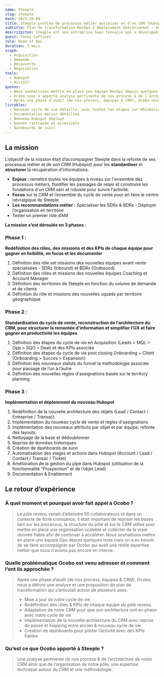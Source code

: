 ```yaml
---
name: Steeple
slug: steeple
date: 2023-20-09
title: Steeple profite de processus métier optimisés et d'un CRM (Hubspot) restructuré
subtitle: Plan de transformation RevOps & Déploiement Opérationnel - Acquisition
descritpiton: Steeple est une entreprise Saas rennaise qui a développé un outil de communication interne disponible sur différents supports (web, mobile, écran tactile) et qui cible les entreprises avec du personnel dit “déconnecté”, c’est-à-dire sans accès à un poste de travail fixe avec une adresse mail professionnelle.
guest: Fanny Coffinet
role: Head of Ops
duration: 3 mois
scope:
  - Acquisition
  - Demande
  - Découverte
  - Négociation
tools:
  - Hubspot
  - Aircall
quotes:
  - Nous souhaitions mettre en place une équipe RevOps depuis quelques mois mais on a eu besoin de se faire accompagner par Ocobo qui avait une réelle expertise métier que nous n’avions pas encore en interne
  - Ocobo nous a apporté analyse pertinente de nos process & de l’architecture de notre CRM ainsi que de l’organisation de notre pôle; une expertise technique autour du CRM et une méthodologie
  - Après une phase d’audit (de nos process, équipes & CRM), Ocobo nous a délivré une analyse et une proposition de plan de transformation qui s’articulait autour de plusieurs axes
livrables:
  - Nouveau cycle de vie détaillé, avec toutes les étapes sur Whismisical
  - Documentation métier détaillée
  - Nouveau Hubspot déployé
  - Donnée rattrapée et accessible
  - Dashboards de suivi
---
```


## La mission

L’objectif de la mission était d’accompagner Steeple dans la refonte de ses processus métier et de son CRM (Hubspot) pour les **standardiser** et **structurer** la récupération d’informations.

- **Enjeux :** remettre toutes les équipes à niveau sur l'ensemble des processus métiers, fluidifier les passages de relais et construire les fondations d'un CRM sain et robuste pour suivre l'activité.
- **Focus** sur le CRM et l’ensemble du cycle de vente pour en faire le centre névralgique de Steeple
- **Les recommandations métier :** Spécialiser les SDRs & BDRs - Déployer l’organisation en territoire
- Tester un premier rôle d’AM

**La mission s’est déroulée en 3 phases :**

### Phase 1 :

**Redéfinition des rôles, des missions et des KPIs de chaque équipe pour gagner en lisibilité, en focus et les documenter**

1. Définition des rôle set missions des nouvelles équipes avant vente spécialisées - SDRs (Inbound) et BDRs (Outbound)
2. Définition des rôles et missions des nouvelles équipes Coaching et Account Manager
3. Définition des territoires de Steeple en fonction du volume de demande et de clients
4. Définition du rôle et missions des nouvelles squads par territoire géographique

### Phase 2 :

**Standardisation du cycle de vente, reconstruction de l’architecture du CRM, pour structurer la remontée d'information et simplifier l’UX et faire gagner en productivité les équipes**

1. Définition des étapes du cycle de vie en Acquisition (Leads > MQL > Opp > SQO > Deal) et des KPIs associés
2. Définition des étapes du cycle de vie post closing Onboarding + Client (Onboarding > Succes > Expansion)
3. Définition des nouveaux statuts du funnel la méthodologie associée pour passage de l’un à l’autre
4. Définition des nouvelles règles d'assignations basée sur le territory planning

### Phase 3 :

**Implémentation et déploiement du nouveau Hubspot**

1. Redéfinition de la nouvelle architecture des objets (Lead / Contact / Entreprise / Transac)
2. Implémentation du nouveau cycle de vente et règles d'assignations
3. Implémentation des nouveaux attributs par objet et par équipe, refonte des layouts.
4. Nettoyage de la base et dédoublonner
5. Reprise de données historiques
6. Création de dashboards de suivi
7. Automatisation des stages et actions dans Hubspot (Account / Lead / Contact / Transac / Ticket)
8. Amélioration de la gestion du pipe dans Hubspot (utilisation de la fonctionnalité “Prospection” et de l’objet Lead)
9. Documentation & Enablement

## Le retour d’expérience

### À quel moment et pourquoi avoir fait appel à Ocobo ?

> Le pôle revenu venait d’atteindre 50 collaborateurs et dans un contexte de forte croissance, il était important de reposer les bases tant sur les processus, la structure du pôle et sur le CRM utilisé pour mettre en place une organisation scalable et collecter de la vraie donnée fiable afin de continuer à accélérer. Nous souhaitions mettre en place une équipe Ops depuis quelques mois mais on a eu besoin de se faire accompagner par Ocobo qui avait une réelle expertise métier que nous n’avions pas encore en interne.

### Quelle problématique Ocobo est venu adresser et comment l’ont ils approchée ?

> Après une phase d’audit (de nos process, équipes & CRM), Ocobo nous a délivré une analyse et une proposition de plan de transformation qui s’articulait autour de plusieurs axes:
>
> - Mise à jour de notre cycle de vie
> - Redéfinition des rôles & KPIs de chaque équipe du pôle revenu
> - Adaptation de notre CRM pour que son architecture soit en phase avec notre cycle de vie
> - Implémentation de la nouvelle architecture du CRM avec reprise du passé et mapping entre ancien & nouveau cycle de vie
> - Création de dashboards pour piloter l’activité avec des KPIs fiables

### Qu’est ce que Ocobo apporté à Steeple ?

> Une analyse pertinente de nos process & de l’architecture de notre CRM ainsi que de l’organisation de notre pôle; une expertise technique autour du CRM et une méthodologie.
